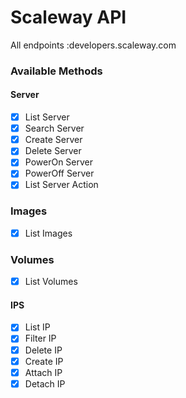 # Scaleway API

All endpoints :developers.scaleway.com

### Available Methods

#### Server
* [x] List Server
* [x] Search Server
* [x] Create Server
* [x] Delete Server
* [x] PowerOn Server
* [x] PowerOff Server
* [x] List Server Action

### Images
* [x] List Images

### Volumes
* [x] List Volumes

#### IPS
* [x] List IP
* [x] Filter IP
* [x] Delete IP
* [x] Create IP
* [x] Attach IP
* [x] Detach IP